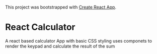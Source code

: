 This project was bootstrapped with [Create React App](https://github.com/facebook/create-react-app).

# React Calculator 

A react based calculator App with basic CSS styling 
uses componets to render the keypad and calculate the result of the sum 

